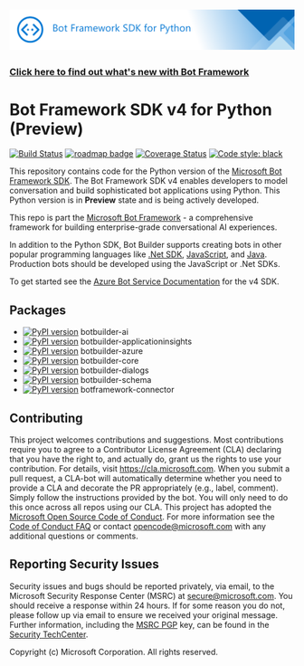# ![Bot Framework SDK v4 Python](./doc/media/FrameWorkPython.png)

### [Click here to find out what's new with Bot Framework](https://github.com/Microsoft/botframework/blob/master/whats-new.md#whats-new)

# Bot Framework SDK v4 for Python (Preview)
[![Build Status](https://dev.azure.com/FuseLabs/SDK_v4/_apis/build/status/Python/Python-CI-PR?branchName=master)](https://dev.azure.com/FuseLabs/SDK_v4/_build/latest?definitionId=771&branchName=master)
[![roadmap badge](https://img.shields.io/badge/visit%20the-roadmap-blue.svg)](https://github.com/Microsoft/botbuilder-python/wiki/Roadmap)
[![Coverage Status](https://coveralls.io/repos/github/microsoft/botbuilder-python/badge.svg?branch=HEAD)](https://coveralls.io/github/microsoft/botbuilder-python?branch=HEAD)
[![Code style: black](https://img.shields.io/badge/code%20style-black-000000.svg)](https://github.com/psf/black)

This repository contains code for the Python version of the [Microsoft Bot Framework SDK](https://github.com/Microsoft/botbuilder). The Bot Framework SDK v4 enables developers to model conversation and build sophisticated bot applications using Python.  This Python version is in **Preview** state and is being actively developed.

This repo is part the [Microsoft Bot Framework](https://github.com/Microsoft/botframework) - a comprehensive framework for building enterprise-grade conversational AI experiences.

In addition to the Python SDK, Bot Builder supports creating bots in other popular programming languages like [.Net SDK](https://github.com/Microsoft/botbuilder-dotnet), [JavaScript](https://github.com/Microsoft/botbuilder-js), and [Java](https://github.com/Microsoft/botbuilder-java). Production bots should be developed using the JavaScript or .Net SDKs.

To get started see the [Azure Bot Service Documentation](https://docs.microsoft.com/en-us/azure/bot-service/?view=azure-bot-service-4.0) for the v4 SDK.

## Packages

- [![PyPI version](https://badge.fury.io/py/botbuilder-ai.svg)](https://pypi.org/project/botbuilder-ai/) botbuilder-ai
- [![PyPI version](https://badge.fury.io/py/botbuilder-applicationinsights.svg)](https://pypi.org/project/botbuilder-applicationinsights/) botbuilder-applicationinsights
- [![PyPI version](https://badge.fury.io/py/botbuilder-azure.svg)](https://pypi.org/project/botbuilder-azure/) botbuilder-azure
- [![PyPI version](https://badge.fury.io/py/botbuilder-core.svg)](https://pypi.org/project/botbuilder-core/) botbuilder-core
- [![PyPI version](https://badge.fury.io/py/botbuilder-dialogs.svg)](https://pypi.org/project/botbuilder-dialogs/) botbuilder-dialogs
- [![PyPI version](https://badge.fury.io/py/botbuilder-schema.svg)](https://pypi.org/project/botbuilder-schema/) botbuilder-schema
- [![PyPI version](https://badge.fury.io/py/botframework-connector.svg)](https://pypi.org/project/botframework-connector/) botframework-connector

## Contributing
This project welcomes contributions and suggestions. Most contributions require you to agree to a
Contributor License Agreement (CLA) declaring that you have the right to, and actually do, grant us
the rights to use your contribution. For details, visit https://cla.microsoft.com.
When you submit a pull request, a CLA-bot will automatically determine whether you need to provide
a CLA and decorate the PR appropriately (e.g., label, comment). Simply follow the instructions
provided by the bot. You will only need to do this once across all repos using our CLA.
This project has adopted the [Microsoft Open Source Code of Conduct](https://opensource.microsoft.com/codeofconduct/).
For more information see the [Code of Conduct FAQ](https://opensource.microsoft.com/codeofconduct/faq/) or
contact [opencode@microsoft.com](mailto:opencode@microsoft.com) with any additional questions or comments.

## Reporting Security Issues
Security issues and bugs should be reported privately, via email, to the Microsoft Security Response Center (MSRC) at [secure@microsoft.com](mailto:secure@microsoft.com). You should receive a response within 24 hours. If for some reason you do not, please follow up via email to ensure we received your original message. Further information, including the [MSRC PGP](https://technet.microsoft.com/en-us/security/dn606155) key, can be found in the [Security TechCenter](https://technet.microsoft.com/en-us/security/default).

Copyright (c) Microsoft Corporation. All rights reserved.
